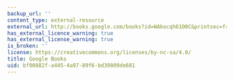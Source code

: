 ```yaml
---
backup_url: ''
content_type: external-resource
external_url: http://books.google.com/books?id=WAkocqh61O0C&printsec=frontcover#v=onepage
has_external_licence_warning: true
has_external_license_warning: true
is_broken: ''
license: https://creativecommons.org/licenses/by-nc-sa/4.0/
title: Google Books
uid: bf00882f-a445-4a97-89f6-bd39809de681
---
```

